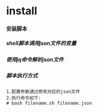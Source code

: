 # install
#### 安装脚本
##### shell脚本调用json文件的变量
##### 使用jq命令解析json文件

##### 脚本执行方式
```
1.配置参数通过修改对应的json文件
2.执行命令如下:
# bash filename.sh filename.json

```